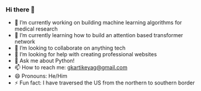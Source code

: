 ### Hi there 👋

- 🔭 I’m currently working on building machine learning algorithms for medical research
- 🌱 I’m currently learning how to build an attention based transformer network
- 👯 I’m looking to collaborate on anything tech
- 🤔 I’m looking for help with creating professional websites
- 💬 Ask me about Python!
- 📫 How to reach me: gkartikeyag@gmail.com
- 😄 Pronouns: He/Him
- ⚡ Fun fact: I have traversed the US from the northern to southern border
